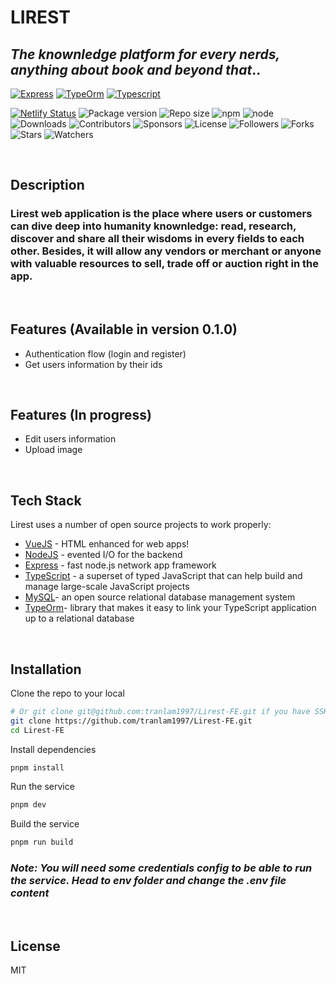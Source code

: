# LIREST
## _The knownledge platform for every nerds, anything about book and beyond that_..

[![Express](https://link.storjshare.io/s/ju5txqiudtdxkmafarr4gn7kky3q/lirest-webapp-images/express.png?wrap=0)](https://nodesource.com/products/nsolid)
[![TypeOrm](https://link.storjshare.io/s/jw4pf4oahgbohvahx6p35w335foq/lirest-webapp-images/typeorm.png?wrap=0)](https://nodesource.com/products/nsolid)
[![Typescript](https://link.storjshare.io/s/judy4ney5nwuzk6nm7xdpza4aevq/lirest-webapp-images/typescript.png?wrap=0)](https://nodesource.com/products/nsolid)

[![Netlify Status](https://api.netlify.com/api/v1/badges/46c00e86-c275-47a2-8a2a-ba72e0c39860/deploy-status)](https://app.netlify.com/sites/lirest/deploys)
![Package version](https://img.shields.io/github/package-json/v/tranlam1997/Lirest-BE)
![Repo size](https://img.shields.io/github/repo-size/tranlam1997/Lirest-BE)
![npm](https://img.shields.io/npm/v/npm)
![node](https://img.shields.io/node/v/npm)
![Downloads](https://img.shields.io/github/downloads/tranlam1997/Lirest-BE/total)
![Contributors](https://img.shields.io/github/contributors/tranlam1997/Lirest-BE)
![Sponsors](https://img.shields.io/github/sponsors/tranlam1997)
![License](https://img.shields.io/github/license/tranlam1997/Lirest-BE)
![Followers](https://img.shields.io/github/followers/tranlam1997?style=social)
![Forks](https://img.shields.io/github/forks/tranlam1997/Lirest-BE?style=social)
![Stars](https://img.shields.io/github/stars/tranlam1997/Lirest-BE?style=social)
![Watchers](https://img.shields.io/github/watchers/tranlam1997/Lirest-BE?style=social)

<br>

## Description
### Lirest web application is the place where users or customers can dive deep into humanity knownledge: read, research, discover and share all their wisdoms in every fields to each other. Besides, it will allow any vendors or merchant or anyone with valuable resources to sell, trade off or auction right in the app.
<br>

## Features (Available in version 0.1.0)
- Authentication flow (login and register)
- Get users information by their ids

<br>

## Features (In progress)
- Edit users information
- Upload image

<br>

## Tech Stack

Lirest uses a number of open source projects to work properly:

- [VueJS] - HTML enhanced for web apps!
- [NodeJS] - evented I/O for the backend
- [Express] - fast node.js network app framework
- [TypeScript] - a superset of typed JavaScript that can help build and manage large-scale JavaScript projects
- [MySQL]-  an open source relational database management system
- [TypeOrm]- library that makes it easy to link your TypeScript application up to a relational database

<br>

## Installation

Clone the repo to your local

```sh
# Or git clone git@github.com:tranlam1997/Lirest-FE.git if you have SSH installed.
git clone https://github.com/tranlam1997/Lirest-FE.git
cd Lirest-FE
```
Install dependencies
```sh
pnpm install
```
Run the service
```sh
pnpm dev
```
Build the service
```sh
pnpm run build
```
### _Note: You will need some credentials config to be able to run the service. Head to **env** folder and change the **.env** file content_

<br>


## License

MIT

[//]: # (These are reference links used in the body of this note and get stripped out when the markdown processor does its job. There is no need to format nicely because it shouldn't be seen. Thanks SO - http://stackoverflow.com/questions/4823468/store-comments-in-markdown-syntax)

   [NodeJS]: <https://nodejs.org>
   [express]: <https://expressjs.com>
   [VueJS]: <https://vuejs.org/>
   [MySQL]: <https://www.mysql.com>
   [TypeOrm]: <https://typeorm.io>
   [TypeScript]: <https://www.typescriptlang.org>
